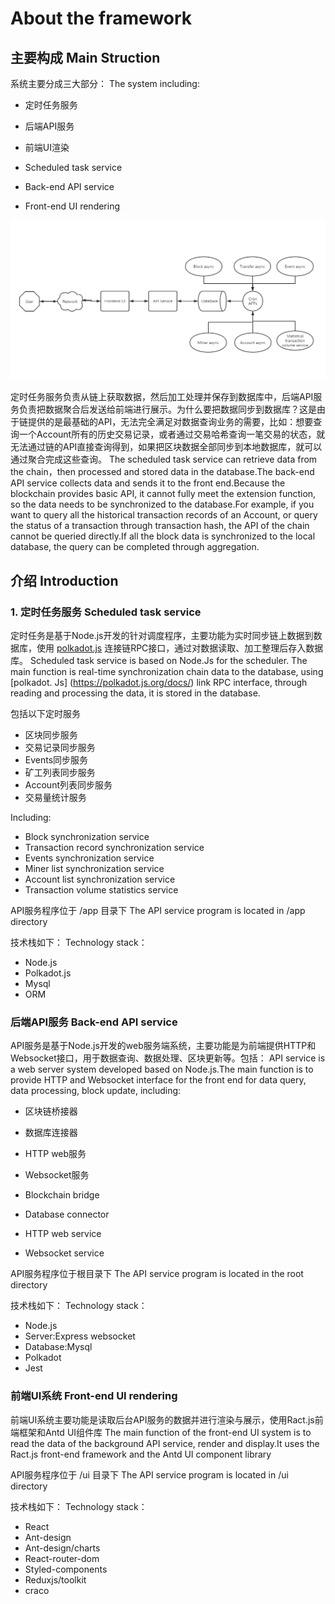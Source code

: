 # About the framework

## 主要构成 Main Struction

系统主要分成三大部分：
The system including:

- 定时任务服务
- 后端API服务
- 前端UI渲染

- Scheduled task service
- Back-end API service
- Front-end UI rendering

![系统架构图](./img/syste-framework.png)

定时任务服务负责从链上获取数据，然后加工处理并保存到数据库中，后端API服务负责把数据聚合后发送给前端进行展示。为什么要把数据同步到数据库？这是由于链提供的是最基础的API，无法完全满足对数据查询业务的需要，比如：想要查询一个Account所有的历史交易记录，或者通过交易哈希查询一笔交易的状态，就无法通过链的API直接查询得到，如果把区块数据全部同步到本地数据库，就可以通过聚合完成这些查询。
The scheduled task service can retrieve data from the chain，then processed and stored data in the database.The back-end API service collects data and sends it to the front end.Because the blockchain provides basic API, it cannot fully meet the extension function, so the data needs to be synchronized to the database.For example, if you want to query all the historical transaction records of an Account, or query the status of a transaction through transaction hash, the API of the chain cannot be queried directly.If all the block data is synchronized to the local database, the query can be completed through aggregation.

## 介绍 Introduction

### 1. 定时任务服务 Scheduled task service

定时任务是基于Node.js开发的针对调度程序，主要功能为实时同步链上数据到数据库，使用 [polkadot.js](https://polkadot.js.org/docs/) 连接链RPC接口，通过对数据读取、加工整理后存入数据库。
Scheduled task service is based on Node.Js for the scheduler. The main function is real-time synchronization chain data to the database, using [polkadot. Js] (https://polkadot.js.org/docs/) link RPC interface, through reading and processing the data, it is stored in the database.

包括以下定时服务
- 区块同步服务
- 交易记录同步服务
- Events同步服务
- 矿工列表同步服务
- Account列表同步服务
- 交易量统计服务

Including:
- Block synchronization service
- Transaction record synchronization service
- Events synchronization service
- Miner list synchronization service
- Account list synchronization service
- Transaction volume statistics service


API服务程序位于 /app 目录下
The API service program is located in /app directory

技术栈如下：
Technology stack：

- Node.js
- Polkadot.js
- Mysql
- ORM

### 后端API服务 Back-end API service

API服务是基于Node.js开发的web服务端系统，主要功能是为前端提供HTTP和Websocket接口，用于数据查询、数据处理、区块更新等。包括：
API service is a web server system developed based on Node.js.The main function is to provide HTTP and Websocket interface for the front end for data query, data processing, block update, including:
- 区块链桥接器
- 数据库连接器
- HTTP web服务
- Websocket服务

- Blockchain bridge
- Database connector
- HTTP web service
- Websocket service

API服务程序位于根目录下
The API service program is located in the root directory

技术栈如下：
Technology stack：

- Node.js
- Server:Express websocket
- Database:Mysql
- Polkadot
- Jest

### 前端UI系统 Front-end UI rendering

前端UI系统主要功能是读取后台API服务的数据并进行渲染与展示，使用Ract.js前端框架和Antd UI组件库
The main function of the front-end UI system is to read the data of the background API service, render and display.It uses the Ract.js front-end framework and the Antd UI component library

API服务程序位于 /ui 目录下
The API service program is located in /ui directory

技术栈如下：
Technology stack：

- React
- Ant-design
- Ant-design/charts
- React-router-dom
- Styled-components
- Reduxjs/toolkit
- craco




